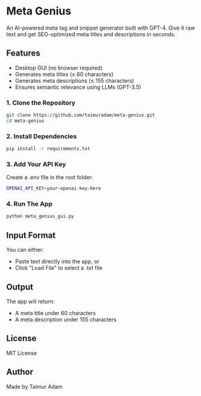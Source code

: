 # Meta Genius
An AI-powered meta tag and snippet generator built with GPT-4.
Give it raw text and get SEO-optimized meta titles and descriptions in seconds.

## Features
- Desktop GUI (no browser required)
- Generates meta titles (≤ 60 characters)
- Generates meta descriptions (≤ 155 characters)
- Ensures semantic relevance using LLMs (GPT-3.5)

### 1. Clone the Repository
```bash
git clone https://github.com/taimuradam/meta-genius.git
cd meta-genius
```

### 2. Install Dependencies
```bash
pip install -r requirements.txt
```

### 3. Add Your API Key
Create a .env file in the root folder:
```bash
OPENAI_API_KEY=your-openai-key-here
```

### 4. Run The App
```bash
python meta_genius_gui.py
```

## Input Format
You can either:
- Paste text directly into the app, or
- Click "Load File" to select a .txt file

## Output
The app will return:
- A meta title under 60 characters
- A meta description under 155 characters

## License
MIT License

## Author
Made by Taimur Adam